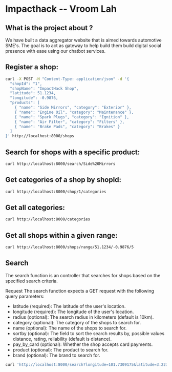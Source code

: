 # Impacthack -- Vroom Lah

## What is the project about ?
We have built a data aggregator website that is aimed towards automotive SME's. The goal is to act as gateway to help build them build digital social presence with ease using our chatbot services.  

## Register a shop:

```bash
curl -X POST -H "Content-Type: application/json" -d '{
  "shopId": "1",
  "shopName": "ImpactHack Shop",
  "latitude": 51.1234,
  "longitude": -0.9876,
  "products": [
    { "name": "Side Mirrors", "category": "Exterior" },
    { "name": "Engine Oil", "category": "Maintenance" },
    { "name": "Spark Plugs", "category": "Ignition" },
    { "name": "Air Filter", "category": "Filters" },
    { "name": "Brake Pads", "category": "Brakes" }
  ]
}' http://localhost:8000/shops
```

## Search for shops with a specific product:

```bash
curl http://localhost:8000/search/Side%20Mirrors
```

## Get categories of a shop by shopId:

```bash
curl http://localhost:8000/shop/1/categories
```

## Get all categories:

```bash
curl http://localhost:8000/categories
```

## Get all shops within a given range:

```bash
curl http://localhost:8000/shops/range/51.1234/-0.9876/5
```


## Search

The search function is an controller that searches for shops based on the specified search criteria.

Request
The search function expects a GET request with the following query parameters:

- latitude (required): The latitude of the user's location.
- longitude (required): The longitude of the user's location.
- radius (optional): The search radius in kilometers (default is 10km).
- category (optional): The category of the shops to search for.
- name (optional): The name of the shops to search for.
- sortby (optional): The field to sort the search results by, possible values distance, rating, reliability (default is distance).
- pay_by_card (optional): Whether the shop accepts card payments.
- product (optional): The product to search for.
- brand (optional): The brand to search for.


```bash
curl 'http://localhost:8000/search?longitude=101.7309175&latitude=3.223186&radius=10&sortby=distance&brand=bmw&pay_by_card=1'
```
